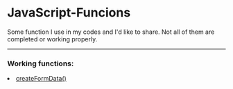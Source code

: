 # JavaScript-Funcions

Some function I use in my codes and I'd like to share. Not all of them are completed or working properly.

<hr>
<h3>Working functions:</h3>
<u>
  <li>createFormData()</li>
</u>
